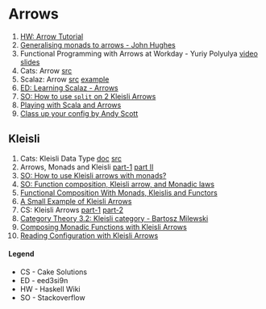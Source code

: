 # Arrows

1. [HW: Arrow Tutorial](https://wiki.haskell.org/Arrow_tutorial)
1. [Generalising monads to arrows - John Hughes](https://www.researchgate.net/publication/222520426_Generalising_monads_to_arrows)
1. Functional Programming with Arrows at Workday - Yuriy Polyulya [video](https://www.youtube.com/watch?v=ZfAgvAIoUEY) [slides](https://workday.github.io/assets/scala-functional-programming-with-arrows/index.html#/)
1. Cats: Arrow [src](https://github.com/typelevel/cats/blob/155f7f534993c30d6e757de990330ac796dad5da/core/src/main/scala/cats/arrow/Arrow.scala)
1. Scalaz: Arrow [src](https://github.com/scalaz/scalaz/blob/series/7.3.x/core/src/main/scala/scalaz/Arrow.scala) [example](https://github.com/scalaz/scalaz/blob/series/7.3.x/example/src/main/scala/scalaz/example/KleisliUsage.scala)
1. [ED: Learning Scalaz - Arrows](http://eed3si9n.com/learning-scalaz/Arrow.html)
1. [SO: How to use `split` on 2 Kleisli Arrows](https://stackoverflow.com/questions/26478993/how-to-use-split-on-2-kleisli-arrows)
1. [Playing with Scala and Arrows](http://blog.tmorris.net/posts/playing-with-scala-and-arrows/)
1. [Class up your config by Andy Scott](https://www.youtube.com/watch?v=Tx53JekeFIU)

## Kleisli

1. Cats: Kleisli Data Type [doc](http://typelevel.org/cats/datatypes/kleisli.html) [src](https://github.com/typelevel/cats/blob/155f7f534993c30d6e757de990330ac796dad5da/core/src/main/scala/cats/data/Kleisli.scala)
1. Arrows, Monads and Kleisli [part-1](http://virtuslab.com/blog/arrows-monads-and-kleisli-part-i) [part II](http://virtuslab.com/blog/arrows-monads-and-kleisli-part-ii/)
1. [SO: How to use Kleisli arrows with monads?](https://stackoverflow.com/questions/20165554/how-to-use-kleisli-arrows-with-monads?rq=1)
1. [SO: Function composition, Kleisli arrow, and Monadic laws
](https://stackoverflow.com/questions/21499849/function-composition-kleisli-arrow-and-monadic-laws?rq=1)
1. [Functional Composition With Monads, Kleislis and Functors](http://www.leonardoborges.com/writings/2014/06/17/functional-composition-with-monads-kleisli-functors/)
1. [A Small Example of Kleisli Arrows](http://underscore.io/blog/posts/2012/07/02/kleisli-arrows.html)
1. CS: Kleisli Arrows [part-1](http://www.cakesolutions.net/teamblogs/2011/09/16/kleisli-arrows) [part-2](http://www.cakesolutions.net/teamblogs/2011/09/18/kleisli-arrows-ii)
1. [Category Theory 3.2: Kleisli category - Bartosz Milewski](https://www.youtube.com/watch?v=i9CU4CuHADQ)
1. [Composing Monadic Functions with Kleisli Arrows](http://sanj.ink/posts/2017-06-07-composing-monadic-functions-with-kleisli-arrows.html)
1. [Reading Configuration with Kleisli Arrows](http://sanj.ink/posts/2017-06-12-reading-configuration-with-kleisli-arrows.html)

#### Legend

* CS - Cake Solutions
* ED - eed3si9n
* HW - Haskell Wiki
* SO - Stackoverflow